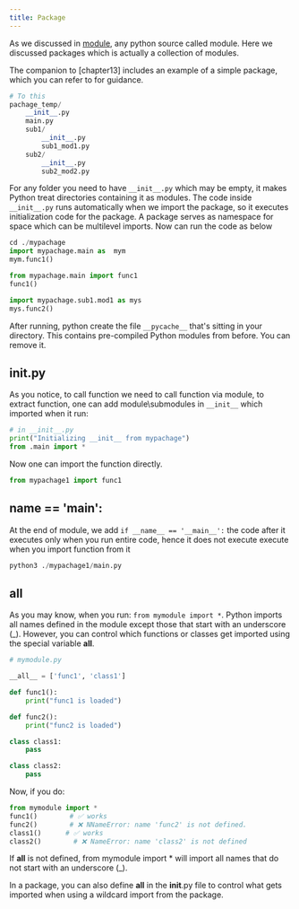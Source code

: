 ```yaml
---
title: Package
---
```


As we discussed in [module](../primer/module.md),  any python source called module. Here we discussed packages which is actually a collection of modules.

The companion to [chapter13] includes an example of a simple package, which you can refer to for guidance.

``` py
# To this
pachage_temp/
    __init__.py
    main.py
    sub1/
        __init__.py
        sub1_mod1.py
    sub2/
        __init__.py
        sub2_mod2.py
```

For any folder you need to have  `__init__.py` which may be empty, it makes Python treat directories containing it as modules.
The code inside `__init__.py` runs automatically when we import the package, so it executes initialization code for the package. A package serves as namespace for space which can be multilevel imports. Now can run the code as below 

``` py
cd ./mypachage
import mypachage.main as  mym
mym.func1()

from mypachage.main import func1
func1()

import mypachage.sub1.mod1 as mys
mys.func2()
```


After running, python create the file `__pycache__` that's sitting in your directory. This contains pre-compiled Python modules from before. You can remove it.

## __init__.py
As you notice, to call function we need to call function via module, to extract function, one can add module\submodules in `__init__` which imported when it run: 

``` py
# in __init__.py
print("Initializing __init__ from mypachage")
from .main import *
```

Now one can import the function directly. 
``` py
from mypachage1 import func1
```

## __name__ == '__main__':
At the end of module, we add   `if __name__ == '__main__':` the code after it executes only when you run entire code, hence it does not execute execute when you import function from it

``` py
python3 ./mypachage1/main.py
```


## __all__

As you may know, when you run: `from mymodule import *`. Python imports all names defined in the module except those that start with an underscore (_). However, you can control which functions or classes get imported using the special variable __all__.


``` py
# mymodule.py

__all__ = ['func1', 'class1']

def func1():
    print("func1 is loaded")

def func2():
    print("func2 is loaded")

class class1:
    pass

class class2:
    pass
```

Now, if you do:

``` py
from mymodule import *
func1()        # ✅ works
func2()        # ❌ NNameError: name 'func2' is not defined.
class1()      # ✅ works
class2()        # ❌ NameError: name 'class2' is not defined
```

If __all__ is not defined, from mymodule import * will import all names that do not start with an underscore (_).

In a package, you can also define __all__ in the __init__.py file to control what gets imported when using a wildcard import from the package.


